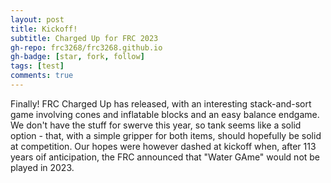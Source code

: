 ```yaml
---
layout: post
title: Kickoff!
subtitle: Charged Up for FRC 2023
gh-repo: frc3268/frc3268.github.io
gh-badge: [star, fork, follow]
tags: [test]
comments: true
---
```


Finally! FRC Charged Up has released, with an interesting stack-and-sort game involving cones and inflatable blocks and an easy balance endgame. We don't have the stuff for swerve this year, so tank seems like a solid option - that, with a simple gripper for both items, should hopefully be solid at competition. Our hopes were however dashed at kickoff when, after 113 years oif anticipation, the FRC announced that "Water GAme" would not be played in 2023.
